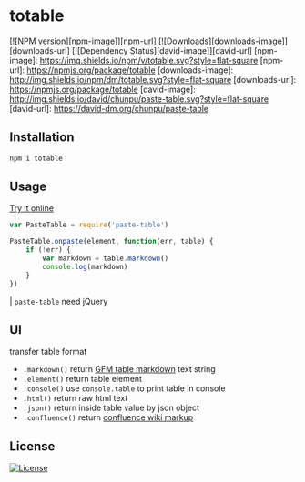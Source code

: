 totable
===

[![NPM version][npm-image]][npm-url]
[![Downloads][downloads-image]][downloads-url]
[![Dependency Status][david-image]][david-url]
[npm-image]: https://img.shields.io/npm/v/totable.svg?style=flat-square
[npm-url]: https://npmjs.org/package/totable
[downloads-image]: http://img.shields.io/npm/dm/totable.svg?style=flat-square
[downloads-url]: https://npmjs.org/package/totable
[david-image]: http://img.shields.io/david/chunpu/paste-table.svg?style=flat-square
[david-url]: https://david-dm.org/chunpu/paste-table




Installation
---

```sh
npm i totable
```

Usage
---

[Try it online](http://chunpu.github.io/paste-table/browser/)

```js
var PasteTable = require('paste-table')

PasteTable.onpaste(element, function(err, table) {
	if (!err) {
		var markdown = table.markdown()
		console.log(markdown)
	}
})
```

| `paste-table` need jQuery

UI
---

transfer table format

- `.markdown()` return [GFM table markdown](https://help.github.com/articles/github-flavored-markdown/) text string
- `.element()` return table element
- `.console()` use `console.table` to print table in console
- `.html()` return raw html text
- `.json()` return inside table value by json object
- `.confluence()` return [confluence wiki markup](https://confluence.atlassian.com/display/DOC/Confluence+Wiki+Markup)

License
---

[![License][license-image]][license-url]

[license-image]: http://img.shields.io/npm/l/totable.svg?style=flat-square
[license-url]: #
